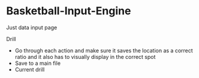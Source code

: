 # Basketball-Input-Engine

Just data input page

Drill
- Go through each action and make sure it saves the location as a correct ratio and it also has to visually display in the correct spot
- Save to a main file
- Current drill

